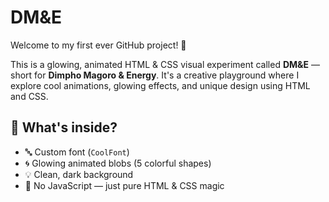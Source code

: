 # DM&E

Welcome to my first ever GitHub project! 🎉

This is a glowing, animated HTML & CSS visual experiment called **DM&E** — short for **Dimpho Magoro & Energy**. It's a creative playground where I explore cool animations, glowing effects, and unique design using HTML and CSS.

## 🌟 What's inside?

- 🔤 Custom font (`CoolFont`)
- 🌀 Glowing animated blobs (5 colorful shapes)
- 💡 Clean, dark background
- 💾 No JavaScript — just pure HTML & CSS magic

